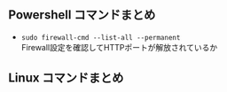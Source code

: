 ## Powershell コマンドまとめ

- `sudo firewall-cmd --list-all --permanent`  
Firewall設定を確認してHTTPポートが解放されているか


## Linux コマンドまとめ
